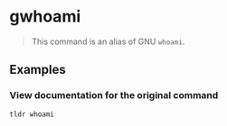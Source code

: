 # gwhoami

> This command is an alias of GNU `whoami`.

## Examples

### View documentation for the original command

```bash
tldr whoami
```

